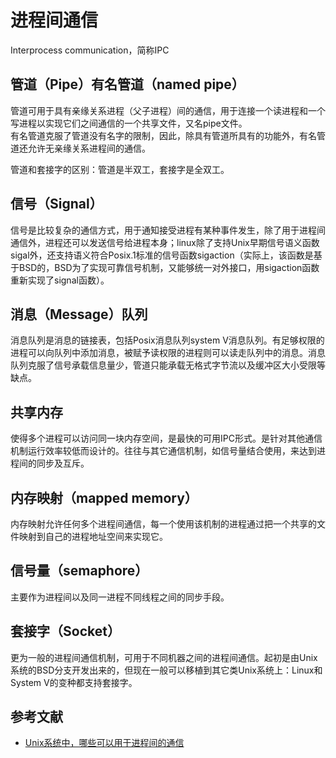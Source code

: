 # 进程间通信
Interprocess communication，简称IPC 

## 管道（Pipe）有名管道（named pipe）
管道可用于具有亲缘关系进程（父子进程）间的通信，用于连接一个读进程和一个写进程以实现它们之间通信的一个共享文件，又名pipe文件。   
有名管道克服了管道没有名字的限制，因此，除具有管道所具有的功能外，有名管道还允许无亲缘关系进程间的通信。

管道和套接字的区别：管道是半双工，套接字是全双工。

## 信号（Signal）
信号是比较复杂的通信方式，用于通知接受进程有某种事件发生，除了用于进程间通信外，进程还可以发送信号给进程本身；linux除了支持Unix早期信号语义函数sigal外，还支持语义符合Posix.1标准的信号函数sigaction（实际上，该函数是基于BSD的，BSD为了实现可靠信号机制，又能够统一对外接口，用sigaction函数重新实现了signal函数）。

## 消息（Message）队列
消息队列是消息的链接表，包括Posix消息队列system V消息队列。有足够权限的进程可以向队列中添加消息，被赋予读权限的进程则可以读走队列中的消息。消息队列克服了信号承载信息量少，管道只能承载无格式字节流以及缓冲区大小受限等缺点。

## 共享内存
使得多个进程可以访问同一块内存空间，是最快的可用IPC形式。是针对其他通信机制运行效率较低而设计的。往往与其它通信机制，如信号量结合使用，来达到进程间的同步及互斥。  

## 内存映射（mapped memory）
内存映射允许任何多个进程间通信，每一个使用该机制的进程通过把一个共享的文件映射到自己的进程地址空间来实现它。

## 信号量（semaphore）
主要作为进程间以及同一进程不同线程之间的同步手段。 

## 套接字（Socket）
更为一般的进程间通信机制，可用于不同机器之间的进程间通信。起初是由Unix系统的BSD分支开发出来的，但现在一般可以移植到其它类Unix系统上：Linux和System V的变种都支持套接字。


## 参考文献
- [Unix系统中，哪些可以用于进程间的通信](https://zhidao.baidu.com/question/436350547665271564.html)
